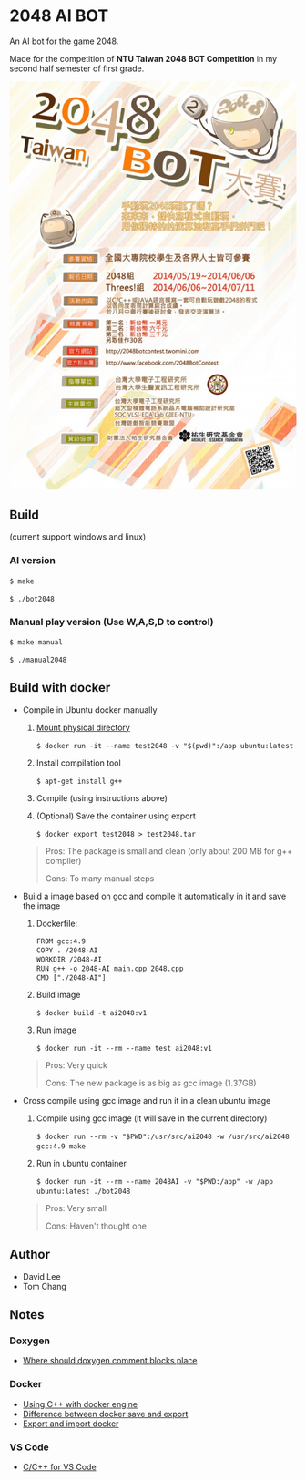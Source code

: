 # 2048 AI BOT

An AI bot for the game 2048.

Made for the competition of **NTU Taiwan 2048 BOT Competition** in my second half semester of first grade.

![poster](poster.jpg)

## Build

(current support windows and linux)

### AI version

`$ make`

`$ ./bot2048`


### Manual play version (Use W,A,S,D to control)

`$ make manual`

`$ ./manual2048`

## Build with docker

* Compile in Ubuntu docker manually
	1. [Mount physical directory](https://docs.docker.com/storage/bind-mounts/)
	
		`$ docker run -it --name test2048 -v "$(pwd)":/app ubuntu:latest`
	
	2. Install compilation tool
	
		`$ apt-get install g++`
	
	3. Compile (using instructions above)
	4. (Optional) Save the container using export
	
		`$ docker export test2048 > test2048.tar`

    > Pros: The package is small and clean (only about 200 MB for g++ compiler)
    > 
    > Cons: To many manual steps


* Build a image based on gcc and compile it automatically in it and save the image
	1. Dockerfile: 
	
        ```
        FROM gcc:4.9
        COPY . /2048-AI
        WORKDIR /2048-AI
        RUN g++ -o 2048-AI main.cpp 2048.cpp
        CMD ["./2048-AI"]
        ```
	
	2. Build image
	
		`$ docker build -t ai2048:v1`

	3. Run image
	
		`$ docker run -it --rm --name test ai2048:v1`

    > Pros: Very quick
    > 
    > Cons: The new package is as big as gcc image (1.37GB)

* Cross compile using gcc image and run it in a clean ubuntu image
	1. Compile using gcc image (it will save in the current directory)
	
		`$ docker run --rm -v "$PWD":/usr/src/ai2048 -w /usr/src/ai2048 gcc:4.9 make`
	
	2. Run in ubuntu container
	
		`$ docker run -it --rm --name 2048AI -v "$PWD:/app" -w /app ubuntu:latest ./bot2048`

    > Pros: Very small
    > 
    > Cons: Haven't thought one


## Author

* David Lee
* Tom Chang

## Notes

### Doxygen

* [Where should doxygen comment blocks place](https://stackoverflow.com/questions/355619/where-to-put-the-doxygen-comment-blocks-for-an-internal-library-in-h-or-in-cpp)

### Docker

* [Using C++ with docker engine](https://www.codeguru.com/cpp/cpp/algorithms/using-c-with-docker-engine.html)
* [Difference between docker save and export](https://blog.hinablue.me/docker-bi-jiao-save-export-dui-yu-ying-xiang-dang-cao-zuo-chai-yi/)
* [Export and import docker](https://philipzheng.gitbooks.io/docker_practice/content/container/import_export.html)

### VS Code

* [C/C++ for VS Code](https://code.visualstudio.com/docs/languages/cpp)
